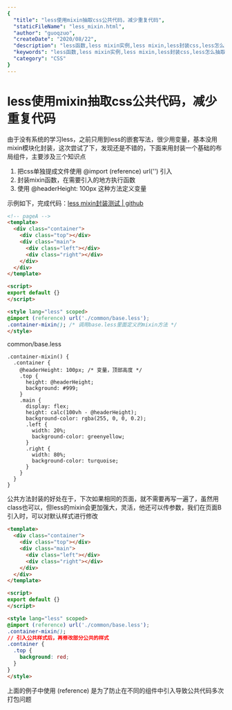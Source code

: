 ```yaml
---
{
  "title": "less使用mixin抽取css公共代码，减少重复代码",
  "staticFileName": "less_mixin.html",
  "author": "guoqzuo",
  "createDate": "2020/08/22",
  "description": "less函数,less mixin实例,less mixin,less封装css,less怎么抽取公共样式,less抽取公共样式，由于没有系统的学习less，之前只用到less的嵌套写法，很少用变量，基本没用mixin模块化封装，这次尝试了下，发现还是不错的，下面来用封装一个基础的布局组件，主要涉及三个知识点 1. 把css单独提成文件使用 @import (reference) url('') 引入 2. 封装mixin函数，在需要引入的地方执行函数 3. 使用 @headerHeight: 100px 这种方法定义变量",
  "keywords": "less函数,less mixin实例,less mixin,less封装css,less怎么抽取公共样式,less抽取公共样式",
  "category": "CSS"
}
---
```


# less使用mixin抽取css公共代码，减少重复代码

由于没有系统的学习less，之前只用到less的嵌套写法，很少用变量，基本没用mixin模块化封装，这次尝试了下，发现还是不错的，下面来用封装一个基础的布局组件，主要涉及三个知识点

1. 把css单独提成文件使用 @import (reference) url('') 引入
2. 封装mixin函数，在需要引入的地方执行函数
3. 使用 @headerHeight: 100px 这种方法定义变量

示例如下，完成代码：[less mixin封装测试 | github](https://github.com/dev-zuo/fedemo/tree/master/src/vuecli-demo/src/views/lessMixinTest)
```html
<!-- pageA -->
<template>
  <div class="container">
    <div class="top"></div>
    <div class="main">
      <div class="left"></div>
      <div class="right"></div>
    </div>
  </div>
</template>

<script>
export default {}
</script>

<style lang="less" scoped>
@import (reference) url('./common/base.less');
.container-mixin(); /* 调用base.less里面定义的mixin方法 */
</style>
```
common/base.less
```less
.container-mixin() {
  .container {
    @headerHeight: 100px; /* 变量，顶部高度 */
    .top {
      height: @headerHeight;
      background: #999;
    }
    .main {
      display: flex;
      height: calc(100vh - @headerHeight);
      background-color: rgba(255, 0, 0, 0.2);
      .left {
        width: 20%;
        background-color: greenyellow;
      }
      .right {
        width: 80%;
        background-color: turquoise;
      }
    }
  }
}
```
公共方法封装的好处在于，下次如果相同的页面，就不需要再写一遍了，虽然用class也可以，但less的mixin会更加强大，灵活，他还可以传参数，我们在页面B引入时，可以对默认样式进行修改
```html
<template>
  <div class="container">
    <div class="top"></div>
    <div class="main">
      <div class="left"></div>
      <div class="right"></div>
    </div>
  </div>
</template>

<script>
export default {}
</script>

<style lang="less" scoped>
@import (reference) url('./common/base.less');
.container-mixin();
// 引入公共样式后，再修改部分公共的样式
.container {
  .top {
    background: red;
  }
}
</style>
```
上面的例子中使用 (reference) 是为了防止在不同的组件中引入导致公共代码多次打包问题

